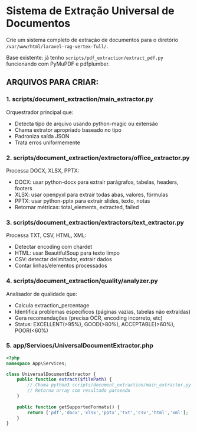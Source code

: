 # Sistema de Extração Universal de Documentos

Crie um sistema completo de extração de documentos para o diretório `/var/www/html/laravel-rag-vertex-full/`. 

Base existente: já tenho `scripts/pdf_extraction/extract_pdf.py` funcionando com PyMuPDF e pdfplumber.

## ARQUIVOS PARA CRIAR:

### 1. scripts/document_extraction/main_extractor.py
Orquestrador principal que:
- Detecta tipo de arquivo usando python-magic ou extensão
- Chama extrator apropriado baseado no tipo
- Padroniza saída JSON
- Trata erros uniformemente

### 2. scripts/document_extraction/extractors/office_extractor.py
Processa DOCX, XLSX, PPTX:
- DOCX: usar python-docx para extrair parágrafos, tabelas, headers, footers
- XLSX: usar openpyxl para extrair todas abas, valores, fórmulas
- PPTX: usar python-pptx para extrair slides, texto, notas
- Retornar métricas: total_elements, extracted, failed

### 3. scripts/document_extraction/extractors/text_extractor.py  
Processa TXT, CSV, HTML, XML:
- Detectar encoding com chardet
- HTML: usar BeautifulSoup para texto limpo
- CSV: detectar delimitador, extrair dados
- Contar linhas/elementos processados

### 4. scripts/document_extraction/quality/analyzer.py
Analisador de qualidade que:
- Calcula extraction_percentage
- Identifica problemas específicos (páginas vazias, tabelas não extraídas)
- Gera recomendações (precisa OCR, encoding incorreto, etc)
- Status: EXCELLENT(>95%), GOOD(>80%), ACCEPTABLE(>60%), POOR(<60%)

### 5. app/Services/UniversalDocumentExtractor.php
```php
<?php
namespace App\Services;

class UniversalDocumentExtractor {
    public function extract($filePath) {
        // Chama python3 scripts/document_extraction/main_extractor.py $filePath
        // Retorna array com resultado parseado
    }
    
    public function getSupportedFormats() {
        return ['pdf','docx','xlsx','pptx','txt','csv','html','xml'];
    }
}
